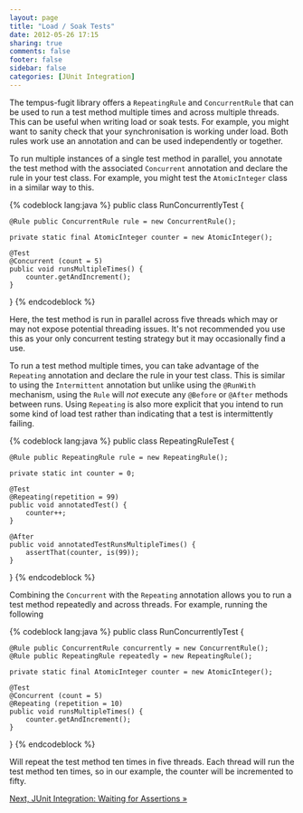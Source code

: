 ```yaml
---
layout: page
title: "Load / Soak Tests"
date: 2012-05-26 17:15
sharing: true
comments: false
footer: false
sidebar: false
categories: [JUnit Integration]
---
```


The tempus-fugit library offers a `RepeatingRule` and `ConcurrentRule` that can be used to run a test method multiple times and across multiple threads. This can be useful when writing load or soak tests. For example, you might want to sanity check that your synchronisation is working under load. Both rules work use an annotation and can be used independently or together.

To run multiple instances of a single test method in parallel, you annotate the test method with the associated `Concurrent` annotation and declare the rule in your test class. For example, you might test the `AtomicInteger` class in a similar way to this.


{% codeblock lang:java %}
public class RunConcurrentlyTest {

    @Rule public ConcurrentRule rule = new ConcurrentRule();

    private static final AtomicInteger counter = new AtomicInteger();

    @Test
    @Concurrent (count = 5)
    public void runsMultipleTimes() {
        counter.getAndIncrement();
    }
 }
{% endcodeblock %}

Here, the test method is run in parallel across five threads which may or may not expose potential threading issues. It's not recommended you use this as your only concurrent testing strategy but it may occasionally find a use.

To run a test method multiple times, you can take advantage of the `Repeating` annotation and declare the rule in your test class. This is similar to using the `Intermittent` annotation but unlike using the `@RunWith` mechanism, using the `Rule` will _not_ execute any `@Before` or `@After` methods between runs. Using `Repeating` is also more explicit that you intend to run some kind of load test rather than indicating that a test is intermittently failing.



{% codeblock lang:java %}
public class RepeatingRuleTest {

    @Rule public RepeatingRule rule = new RepeatingRule();

    private static int counter = 0;

    @Test
    @Repeating(repetition = 99)
    public void annotatedTest() {
        counter++;
    }

    @After
    public void annotatedTestRunsMultipleTimes() {
        assertThat(counter, is(99));
    }
}
{% endcodeblock %}

Combining the `Concurrent` with the `Repeating` annotation allows you to run a test method repeatedly and across threads. For example, running the following


{% codeblock lang:java %}
public class RunConcurrentlyTest {

    @Rule public ConcurrentRule concurrently = new ConcurrentRule();
    @Rule public RepeatingRule repeatedly = new RepeatingRule();

    private static final AtomicInteger counter = new AtomicInteger();

    @Test
    @Concurrent (count = 5)
    @Repeating (repetition = 10)
    public void runsMultipleTimes() {
        counter.getAndIncrement();
    }
 }
{% endcodeblock %}

Will repeat the test method ten times in five threads. Each thread will run the test method ten times, so in our example, the counter will be incremented to fifty.


[Next, JUnit Integration: Waiting for Assertions &raquo;](/documentation/junit/waiting/)